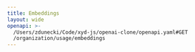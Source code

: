 ```yaml
---
title: Embeddings
layout: wide
openapi: >-
  /Users/zdunecki/Code/xyd-js/openai-clone/openapi.yaml#GET
  /organization/usage/embeddings
---
```


